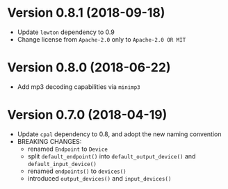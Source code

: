 # Version 0.8.1 (2018-09-18)

- Update `lewton` dependency to 0.9
- Change license from `Apache-2.0` only to `Apache-2.0 OR MIT`

# Version 0.8.0 (2018-06-22)

- Add mp3 decoding capabilities via `minimp3`

# Version 0.7.0 (2018-04-19)

- Update `cpal` dependency to 0.8, and adopt the new naming convention
- BREAKING CHANGES:
    - renamed `Endpoint` to `Device`
    - split `default_endpoint()` into `default_output_device()` and `default_input_device()`
    - renamed `endpoints()` to `devices()`
    - introduced `output_devices()` and `input_devices()`
